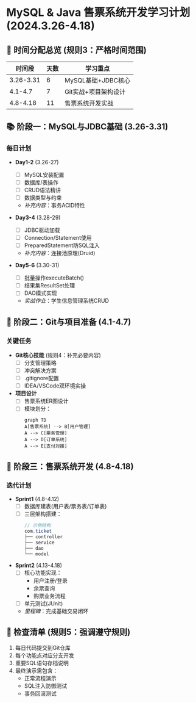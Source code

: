 # MySQL & Java 售票系统开发学习计划 (2024.3.26-4.18)

## 📅 时间分配总览 (规则3：严格时间范围)
| 时间段       | 天数 | 学习重点                  |
|--------------|------|-------------------------|
| 3.26-3.31    | 6    | MySQL基础+JDBC核心       |
| 4.1-4.7      | 7    | Git实战+项目架构设计     |
| 4.8-4.18     | 11   | 售票系统开发实战         |

## 📚 阶段一：MySQL与JDBC基础 (3.26-3.31)
### 每日计划
- **Day1-2** (3.26-27)
  - [ ] MySQL安装配置
  - [ ] 数据库/表操作
  - [ ] CRUD语法精讲
  - [ ] 数据类型与约束
  - *补充内容*：事务ACID特性

- **Day3-4** (3.28-29)
  - [ ] JDBC驱动加载
  - [ ] Connection/Statement使用
  - [ ] PreparedStatement防SQL注入
  - *补充内容*：连接池原理(Druid)

- **Day5-6** (3.30-31)
  - [ ] 批量操作executeBatch()
  - [ ] 结果集ResultSet处理
  - [ ] DAO模式实现
  - *实战作业*：学生信息管理系统CRUD

## 🔧 阶段二：Git与项目准备 (4.1-4.7)
### 关键任务
- **Git核心技能** (规则4：补充必要内容)
  - [ ] 分支管理策略
  - [ ] 冲突解决方案
  - [ ] .gitignore配置
  - [ ] IDEA/VSCode双环境实操

- **项目设计** 
  - [ ] 售票系统ER图设计
  - [ ] 模块划分：
    ```mermaid
    graph TD
    A[售票系统] --> B[用户管理]
    A --> C[票务管理]
    A --> D[订单系统]
    A --> E[支付对接]
    ```

## 🚀 阶段三：售票系统开发 (4.8-4.18)
### 迭代计划
- **Sprint1** (4.8-4.12)
  - [ ] 数据库建表(用户表/票务表/订单表)
  - [ ] 三层架构搭建：
    ```java
    // 示例结构
    com.ticket
    ├── controller
    ├── service
    ├── dao
    └── model
    ```
  
- **Sprint2** (4.13-4.18)
  - [ ] 核心功能实现：
    - 用户注册/登录
    - 余票查询
    - 购票业务流程
  - [ ] 单元测试(JUnit)
  - *里程碑*：完成基础交易闭环

## 📌 检查清单 (规则5：强调遵守规则)
1. 每日代码提交到Git仓库
2. 每个功能点对应分支开发
3. 重要SQL语句存档说明
4. 最终演示需包含：
   - 正常流程演示
   - SQL注入防御测试
   - 事务回滚测试
